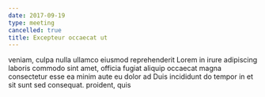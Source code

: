 ```yaml
---
date: 2017-09-19
type: meeting
cancelled: true
title: Excepteur occaecat ut
---
```

veniam, culpa nulla ullamco eiusmod reprehenderit Lorem in irure adipiscing laboris commodo sint amet, officia fugiat aliquip occaecat magna consectetur esse ea minim aute eu dolor ad Duis incididunt do tempor in et sit sunt sed consequat. proident, quis